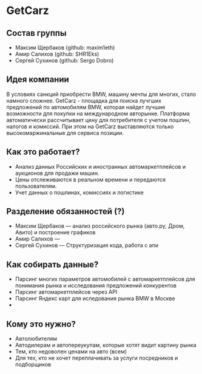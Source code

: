 # GetCarz

## Состав группы
- Максим Щербаков (github: maxim1eth)
- Амир Салихов (github: SHR1Eks)
- Сергей Сухинов (github: Sergo Dobro)

## Идея компании
В условиях санкций приобрести BMW, машину мечты для многих, стало намного сложнее. GetCarz - площадка для поиска лучгших предложений по автомобилям BMW, которая найдет лучшие возможности для покупки на международном авторынке. Платформа автоматически рассчитывает цену для потребителя с учетом пошлин, налогов и комиссий. При этом на GetCarz выставляются только высокомаржинальные для сервиса позиции. 

## Как это работает?
- Анализ данных Российских и иностранных автомаркетплейсов и аукционов для продажи машин. 
- Цены отслеживаются в реальном времени и передаются пользователям.   
- Учет данных о пошлинах, комиссиях и логистике

## Разделение обязанностей (?)
- Максим Щербаков —  анализ российского рынка (авто.ру, Дром, Авито) и построение графиков
- Амир Салихов —  
- Сергей Сухинов —  Структуризация кода, работа с апи

## Как собирать данные?
- Парсинг многих параметров автомобилей с автомаркетплейсов для понимания рынка и исследования предложений конкурентов
- Парсинг автомаркетплейсов через API
- Парсинг Яндекс карт для иследования рынка BMW в Москве 
- 
## Кому это нужно?
- Автолюбителям
- Автодилерам и автопереукупам, которые хотят видит картину рынка
- Тем, кто недоволен ценами на авто (всем)
- Для тех, кто не хочет переплачивать за услуги посредников и подборщиков
